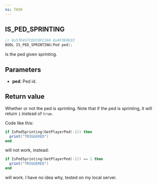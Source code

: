 ```yaml
---
ns: TASK
---
```

## IS_PED_SPRINTING

```c
// 0x57E457CD2C0FC168 0x4F3E0633
BOOL IS_PED_SPRINTING(Ped ped);
```
Is the ped given sprinting.

## Parameters
* **ped**: Ped id.

## Return value
Whether or not the ped is sprinting. Note that if the ped is sprinting, it will return `1` instead of `true`.

Code like this:

```lua
if IsPedSprinting(GetPlayerPed(-1)) then
  print("TRIGGERED")
end
```
will not work, instead:

```lua
if IsPedSprinting(GetPlayerPed(-1)) == 1 then
  print("TRIGGERED")
end
```
will work. I have no idea why, tested on my local server.
